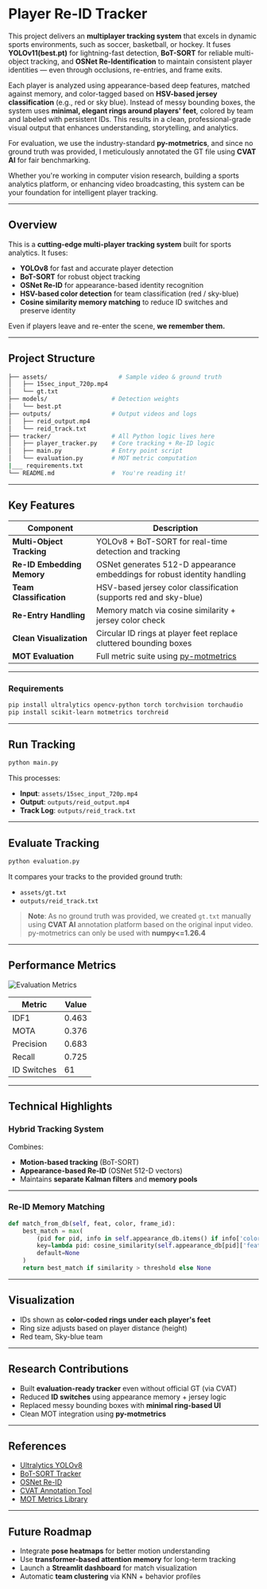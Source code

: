 #  Player Re-ID Tracker

This project delivers an **multiplayer tracking system** that excels in dynamic sports environments, such as soccer, basketball, or hockey. It fuses **YOLOv11(best.pt)** for lightning-fast detection, **BoT-SORT** for reliable multi-object tracking, and **OSNet Re-Identification** to maintain consistent player identities — even through occlusions, re-entries, and frame exits.

Each player is analyzed using appearance-based deep features, matched against memory, and color-tagged based on **HSV-based jersey classification** (e.g., red or sky blue). Instead of messy bounding boxes, the system uses **minimal, elegant rings around players' feet**, colored by team and labeled with persistent IDs. This results in a clean, professional-grade visual output that enhances understanding, storytelling, and analytics.

For evaluation, we use the industry-standard **py-motmetrics**, and since no ground truth was provided, I meticulously annotated the GT file using **CVAT AI** for fair benchmarking.

Whether you're working in computer vision research, building a sports analytics platform, or enhancing video broadcasting, this system can be your foundation for intelligent player tracking.

---

## Overview

This is a **cutting-edge multi-player tracking system** built for sports analytics. It fuses:

- **YOLOv8** for fast and accurate player detection  
- **BoT-SORT** for robust object tracking  
- **OSNet Re-ID** for appearance-based identity recognition  
- **HSV-based color detection** for team classification (red / sky-blue)  
- **Cosine similarity memory matching** to reduce ID switches and preserve identity  

Even if players leave and re-enter the scene, **we remember them.**

---

## Project Structure
```bash
├── assets/                    # Sample video & ground truth
│   ├── 15sec_input_720p.mp4
│   └── gt.txt
├── models/                  # Detection weights
│   └── best.pt
├── outputs/                 # Output videos and logs
│   ├── reid_output.mp4
│   └── reid_track.txt
├── tracker/                 # All Python logic lives here
│   ├── player_tracker.py    # Core tracking + Re-ID logic
│   ├── main.py              # Entry point script
│   └── evaluation.py        # MOT metric computation
|___ requirements.txt
└── README.md                #  You're reading it!
```
---

## Key Features

| Component               | Description                                                                 |
|-------------------------|-----------------------------------------------------------------------------|
|**Multi-Object Tracking** | YOLOv8 + BoT-SORT for real-time detection and tracking                     |
|**Re-ID Embedding Memory** | OSNet generates 512-D appearance embeddings for robust identity handling  |
| **Team Classification**   | HSV-based jersey color classification (supports red and sky-blue)         |
|**Re-Entry Handling**      | Memory match via cosine similarity + jersey color check                    |
|**Clean Visualization**   | Circular ID rings at player feet replace cluttered bounding boxes          |
|**MOT Evaluation**        | Full metric suite using [py-motmetrics](https://github.com/cheind/py-motmetrics) |

---


### Requirements

```bash
pip install ultralytics opencv-python torch torchvision torchaudio
pip install scikit-learn motmetrics torchreid
```
---

## Run Tracking

```bash
python main.py
```

This processes:

- **Input**: `assets/15sec_input_720p.mp4`  
- **Output**: `outputs/reid_output.mp4`  
- **Track Log**: `outputs/reid_track.txt`

---

## Evaluate Tracking

```bash
python evaluation.py
```

It compares your tracks to the provided ground truth:

- `assets/gt.txt`  
- `outputs/reid_track.txt`

> **Note**: As no ground truth was provided, we created `gt.txt` manually using **CVAT AI** annotation platform based on the original input video. py-motmetrics can only be used with **numpy<=1.26.4**

---

## Performance Metrics
![Evaluation Metrics](https://learnopencv.com/wp-content/uploads/2022/06/05-evaluation-measures.png)


| Metric       | Value | 
|--------------|-------|
| IDF1         | 0.463 | 
| MOTA         | 0.376 | 
| Precision    | 0.683 | 
| Recall       | 0.725 | 
| ID Switches  | 61    |


---

## Technical Highlights

### Hybrid Tracking System

Combines:

- **Motion-based tracking** (BoT-SORT)  
- **Appearance-based Re-ID** (OSNet 512-D vectors)  
- Maintains **separate Kalman filters** and **memory pools**

---

### Re-ID Memory Matching

```python
def match_from_db(self, feat, color, frame_id):
    best_match = max(
        (pid for pid, info in self.appearance_db.items() if info['color'] == color),
        key=lambda pid: cosine_similarity(self.appearance_db[pid]['feat'], feat),
        default=None
    )
    return best_match if similarity > threshold else None
```

---

## Visualization

- IDs shown as **color-coded rings under each player's feet**
- Ring size adjusts based on player distance (height)
- Red team, Sky-blue team

---

## Research Contributions

- Built **evaluation-ready tracker** even without official GT (via CVAT)  
- Reduced **ID switches** using appearance memory + jersey logic  
- Replaced messy bounding boxes with **minimal ring-based UI**  
- Clean MOT integration using **py-motmetrics**

---

## References

- [Ultralytics YOLOv8](https://github.com/ultralytics/ultralytics)  
- [BoT-SORT Tracker](https://github.com/mikel-brostrom/Yolov5_DeepSort_Pytorch)  
- [OSNet Re-ID](https://github.com/KaiyangZhou/deep-person-reid)  
- [CVAT Annotation Tool](https://github.com/opencv/cvat)  
- [MOT Metrics Library](https://github.com/cheind/py-motmetrics)

---

## Future Roadmap

- Integrate **pose heatmaps** for better motion understanding  
- Use **transformer-based attention memory** for long-term tracking  
- Launch a **Streamlit dashboard** for match visualization  
- Automatic **team clustering** via KNN + behavior profiles

